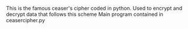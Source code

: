 This is the famous ceaser's cipher coded in python. 
Used to encrypt and decrypt data that follows this scheme
Main program contained in ceasercipher.py

